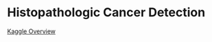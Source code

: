 # Histopathologic Cancer Detection

[Kaggle Overview](https://www.kaggle.com/c/histopathologic-cancer-detection/overview)
